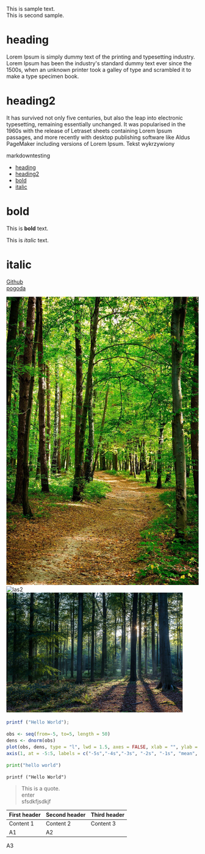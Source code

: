 <!-- Example for normal text -->
This is sample text.  
This is second sample.  
# heading
Lorem Ipsum is simply dummy text of the printing and typesetting industry. Lorem Ipsum has been the industry's standard dummy text ever since the 1500s, when an unknown printer took a galley of type and scrambled it to make a type specimen book.  
# heading2
It has survived not only five centuries, but also the leap into electronic typesetting, remaining essentially unchanged. It was popularised in the 1960s with the release of Letraset sheets containing Lorem Ipsum passages, and more recently with desktop publishing software like Aldus PageMaker including versions of Lorem Ipsum.
Tekst wykrzywiony

<!-- Example for title -->
markdowntesting

<!-- Here comes the TOC -->
- [heading](#heading)
- [heading2](#heading2)
- [bold](#bold)
- [italic](#italic)
  
  
<!-- Example of paragraph of text -->

<!-- Example of another paragraph -->

<!-- Example for Bold -->
# bold
This is **bold** text.
<!-- Example for Italic  -->
This is *italic* text.
# italic
<!-- Example for Links -->
[Github](https://github.com/martab0/Markdown)  
[pogoda](http://meteo.pl)
<!-- Example for Images -->
![las](las1.jpg)
![las2](https://d-tm.ppstatic.pl/kadry/d4/08/ccf306fbac4337497fc4223c4861.1000.jpg)
![las3](images/qwe.jpeg)
<!-- Example for linking to another file-->

<!-- Example for Headers -->

<!-- Just text with equation -->

<!-- Example for inline code -->

<!-- A block of code -->
```javascript
printf ("Hello World");
```
```r
obs <- seq(from=-5, to=5, length = 50)
dens <- dnorm(obs)
plot(obs, dens, type = "l", lwd = 1.5, axes = FALSE, xlab = "", ylab = "")
axis(1, at = -5:5, labels = c("-5s","-4s","-3s", "-2s", "-1s", "mean", "1s", "2s", "3s","4s","5s"))
```
```python
print("hello world")
```
```
printf ("Hello World")
```

<!-- Example for Quote -->
> This is a quote.  
> enter  
> sfsdkfjsdkjf

<!-- Example for Bullet List -->

<!-- Example for Numbered List -->

<!-- Example for Tables -->
| First header | Second header | Third header |
| ------------ | ------------- | ------------ |
| Content 1    | Content 2     | Content 3    |
| A1           | A2            |
A3
<!-- Paragraph after table -->
